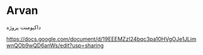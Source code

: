 # Arvan
داکیومنت پروژه



https://docs.google.com/document/d/19EEEMZzI24bqc3pa10HVgOJe1JLimwnQOb9wQD6anWs/edit?usp=sharing

